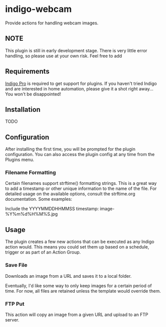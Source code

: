 # indigo-webcam

Provide actions for handling webcam images.

## NOTE

This plugin is still in early development stage.  There is very little error handling, so
please use at your own risk.  Feel free to add 

## Requirements

[Indigo Pro](https://www.indigodomo.com) is required to get support for plugins.  If you
haven't tried Indigo and are interested in home automation, please give it a shot right
away...  You won't be disappointed!

## Installation

TODO

## Configuration

After installing the first time, you will be prompted for the plugin configuration.  You
can also access the plugin config at any time from the Plugins menu.

### Filename Formatting

Certain filenames support strftime() formatting strings.  This is a great way to add a timestamp
or other unique information to the name of the file.  For detailed usage on the available
options, consult the strftime.org documentation.  Some examples:

Include the YYYYMMDDHHMMSS timestamp: image-%Y%m%d%H%M%S.jpg

## Usage

The plugin creates a few new actions that can be executed as any Indigo action would.  This
means you could set them up based on a schedule, trigger or as part of an Action Group.

### Save File

Downloads an image from a URL and saves it to a local folder.

Eventually, I'd like some way to only keep images for a certain period of time.  For now,
all files are retained unless the template would override them.

### FTP Put

This action will copy an image from a given URL and upload to an FTP server.

